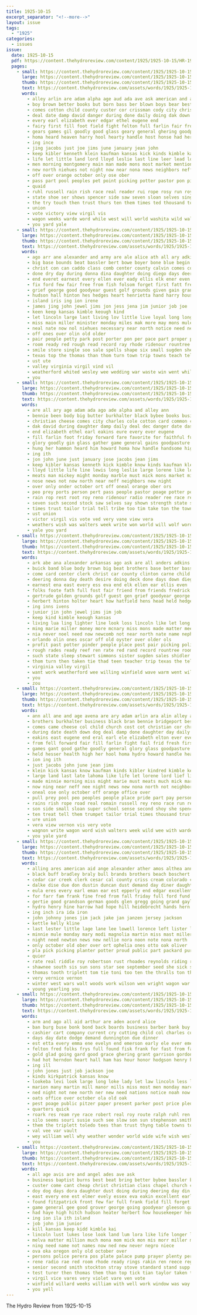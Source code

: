 ```yaml
---
title: 1925-10-15
excerpt_separator: "<!--more-->"
layout: issue
tags:
  - "1925"
categories:
  - issues
issue:
  date: 1925-10-15
  pdf: https://content.thehydroreview.com/content/1925/1925-10-15/HR-1925-10-15.pdf
  pages:
    - small: https://content.thehydroreview.com/content/1925/1925-10-15/small/HR-1925-10-15-01.jpg
      large: https://content.thehydroreview.com/content/1925/1925-10-15/large/HR-1925-10-15-01.jpg
      thumb: https://content.thehydroreview.com/content/1925/1925-10-15/thumbnails/HR-1925-10-15-01.jpg
      text: https://content.thehydroreview.com/assets/words/1925/1925-10-15/HR-1925-10-15-01.txt
      words:
        - alley arlin are adam alpha age aud ada ave ask american and alf all ann ago
        - boy brown better books but born bass ber blown boys bear beste bales body bob black brought bridgeport both butter bull business bennie browne been boss bunch ball brothers big burkhalter barnes best bran ballew began butler back bybee
        - comes cotton child county custer cor crissman cody city christian cartwright carl cal cheese colony clinton cole charles cause close crown cane comfort certain cost come car con church creed christ chilli company came claude cot card coach
        - deal date damp david danger during done daily doing dak down day daughter death dog
        - every earl elizabeth ever edgar ethel eugene end
        - fairy first fill foot field fight felton full farlin fair from free friday ford forward fast fail for few favorite force friends forest fine fell fun fried fresh
        - gears games gil goodly good glass geary general ghering goodpasture gains gathe given gin game glory gue gon
        - homa heard heaven harry hool hearty handle host honse had hero him home hesser hopewell hour half high handsome howard held has house hung her henry hydro hom heads health
        - ing ince
        - jing jacobs just joe jims june january jean john
        - keep kibler kenneth klein kaufman kansas kick kinds kimble kan know
        - life let little land lord lloyd leslie last line leer lead lorene large lahoma long lester licking lief late like lewis loss
        - men morning montgomery main man made mons most market mention means might milward marie monday money mattie moral miles mickey many more mone morn mckee mary much mission marble mis meats must manne mick miss melvin
        - new north niehues not night now near nona news neighbors neff nee
        - off over orange october only ose ober
        - pass part pool peoples pet point picking potter pastor pon pittsburg pulling pla persons ports prey peka pot pride public place paper people peo page pant person pay pork per
        - quaid
        - ruhl russell rain rish race real reader rui rope rosy run roy road reno radio rest roman riding round ridenour rains reese
        - state shoe ser shows spencer side saw seven sloan selves sing strange sin shawnee see stock short share score still surprise stange seri six school south she second super strength son sides street stance stay selling stand speak slow stirrup small store space self sunday swing special such savior string scott show sister shown seen soon skull scarth shall saturday
        - the try touch then trust thurs ten them times ted thousand town taste thi tene tribe tha tree trial thee ton team treat too thing trumpet take test tailor tie
        - union
        - vote victory view virgil vis
        - wagon weeks warde word while west will world washita wild walters was wolf weatherford wagnon went way write with want wish weather won wait weathers week work
        - you yard yale
    - small: https://content.thehydroreview.com/content/1925/1925-10-15/small/HR-1925-10-15-02.jpg
      large: https://content.thehydroreview.com/content/1925/1925-10-15/large/HR-1925-10-15-02.jpg
      thumb: https://content.thehydroreview.com/content/1925/1925-10-15/thumbnails/HR-1925-10-15-02.jpg
      text: https://content.thehydroreview.com/assets/words/1925/1925-10-15/HR-1925-10-15-02.txt
      words:
        - ago arr ane alexander and army are ale alice ath all ary adkins ask ala ark
        - big base bounds beat bassler bert bowe boyer bone blue begin burden brother been bak bethany body better bly bill both bet brown brothers but bring boyers
        - christ con can caddo class comb center county calvin comes cotton clinton coach card cheap cant crochet came call car cama corn cost course child coss close cave come creek cha cai carne cock cad city church
        - done dry day during donna dina daughter doing diego days deering deck down dick
        - end everet earnest every ellen ever eady ellis elk ener even east eva
        - fix ford few fair free from fish folsom forget first fatt fresh fost farms fall friday finder for foote field filling frank full folks fines friend found friends
        - grief george good goodyear guest golf grounds given gain grandson golden gave going goods gertrude
        - hudson hall hinton hes hedges heart henrietta hand harry house hie husband how hon head home has hydro hardware hesser herbert held ham hatfield hue hens haring holter hin had her
        - island iris ing ion irene
        - james jing john jewel jims jon jess jena jim junior job joe
        - keen keep kansas kimble keough kind
        - let lincoln large last living lov little live loyal long longs line look lips left like loss
        - miss main miller minister monday miles mak more may mons mule morgan meal match matter menary money marion made men moser many
        - neal nate now nol niehues necessary near north notice need neighbors not
        - off ones over olin old older
        - pair people petty park post porter pon per pace part proper pete points proven pay potter past polish peter pretty pany prewitt pleasant pump picking profit
        - room ready red rough read record ray rhode ridenour rountree reynolds
        - smile store single soo sale spells shape six small sugden she sister service seifert sas story sleep staples son strong seaman street sales school seme said station stewart steck show sell sherwood shidler san steward such sunday srey storm sip sun state see song saturday simmons smith
        - texas top the thomas than thom turn town trip towns teach tell tonga triplett tree tee taylor teal taken take tres them thee
        - ust ute
        - valley virginia virgil vind vil
        - weatherford whited wesley wee wedding war waste win went while with weeks wife week way winter work wave was warm want write will west word well
        - you
    - small: https://content.thehydroreview.com/content/1925/1925-10-15/small/HR-1925-10-15-03.jpg
      large: https://content.thehydroreview.com/content/1925/1925-10-15/large/HR-1925-10-15-03.jpg
      thumb: https://content.thehydroreview.com/content/1925/1925-10-15/thumbnails/HR-1925-10-15-03.jpg
      text: https://content.thehydroreview.com/assets/words/1925/1925-10-15/HR-1925-10-15-03.txt
      words:
        - are all ary age adam ada ago ade alpha and alley ann
        - bennie been body big butter burkhalter black bybee books business bull bridgeport back brought bran bales ball better brown beste ballew bass bessie both boy bunch born barnes boys bisho browne bear bob best blow
        - christian cheese comes city charles cole cotton card common cause carl cor county certain company cat chilli clinton coach church comfort cost cody crissman con came child custer come chi call colony christ crown cot cartwright car
        - dak david during daughter damp daily deal dec danger date das down done day doing dog death
        - end elizabeth ethel earl eakins eure every ever eugene
        - fill farlin foot friday forward fare favorite for faithful fun from felton ford fine fight fresh fed fair full frid free field fan fast fried friends fairy first force fail few favor
        - glory goodly gin glass gather game general gains goodpasture given geary gil good gain games ghering
        - hung her hammon heard him howard homa how handle handsome high held hita had hero half hyde host harry hopewell hay henry heads haye hens home has hesser hore health hydro
        - ing ith
        - jon john june just january jose jacobs jean jims
        - keep kibler kansas kenneth kick kimble know kinds kaufman klein
        - lloyd little life line lewis long leslie large lorene like los licking let lord last land late lahoma
        - meats man mickey might monday marble must mick mons market milward miles most means marie mary moral made mission myrtle mattie miss more mckee men martin much march montgomery mention main morning melvin many manner morn
        - nose news not now north near neff neighbors new night
        - over only onder october ort off oneal orange ober ors
        - peo prey ports person pert pass people pastor poage potter pon pittsburg paper page past point pad pork pete persons pot pulling picking per pool place pay part
        - rain rop rest root roy reno ridenour radio reader ree race real run ruhl rot ries road rains russell rish
        - seven such second stock saw selves say shown strength state swing show sing spencer see sunday string sister stand six speak seen shall super store share saturday service sunda short still score sides special street slow serie surprise south school she sloan self savior sense son shows space selling strange
        - times trust tailor trial tell tribe too tim take ton the town thing test thou thee then try team thomas thousand them till treat ten thi taste
        - ust union
        - victor virgil vis vote ved very vane view vera
        - weathers wish was walters week write won world will wolf word way went want weather wagnon weeks weare warde west wil while work war with weatherford
        - yale you yard
    - small: https://content.thehydroreview.com/content/1925/1925-10-15/small/HR-1925-10-15-04.jpg
      large: https://content.thehydroreview.com/content/1925/1925-10-15/large/HR-1925-10-15-04.jpg
      thumb: https://content.thehydroreview.com/content/1925/1925-10-15/thumbnails/HR-1925-10-15-04.jpg
      text: https://content.thehydroreview.com/assets/words/1925/1925-10-15/HR-1925-10-15-04.txt
      words:
        - ark abe ana alexander arkansas ago ask are all anders adkins and ala army
        - buick band blue body brown big beat brothers base better bassler breath bone but ber boyers binder bring bune boyer both burden bill brother bethany been bert bison begin
        - come card center clerk christ car county clinton carne child carr calvin cotton caddo can cost church cant comb cade coins course class corn city creek con cam cock close comes cheap
        - deering donna day death desire doing deck done days down diego during dry dust ditch daughter
        - earnest ena east every ess eva end elk ellen ear ellis even
        - folks foote fath full fost fair friend from friends fredrick first fix free fall frank few friday filling farms found folsom for fails ford forget fish fresh field
        - gertrude golden grounds golf guest gen grief goodyear george given going gave griffin grandson good goods
        - herbert hinton holter heart how hatfield hens head held hedges husband home hydro house hafer hus has hank her hey harry hudson hope hardware harrison health hess hand had hall
        - ing inns ivens
        - junior jin john jewel jims jim job
        - keep kind kimble keough kansas
        - living lua ling lighter line look loss lincoln like let long lat live last longs lov liss large lola left larger loyal little lloyd
        - ming marie miller money more mcnary miss mons made matter mee minister moser marion meal may men morgan miles mak main many monday match
        - nia never noel need now newcomb not near north nate name nephew notice neighbors new nice necessary
        - orlando olin ones oscar off old oyster over older ols
        - profit past potter pinder people place post pair picking polish part pany pretty pan peabody pay prewitt proper proven park porter pace points petty pleasant peter pam pete
        - rough rades ready reef ren rate red rand record rountree room ridenour read rhode rage ray
        - such state sleep stewart simmons sister sugden sales shidler single smith shells service spells smile she show store sim street sherwood steward station seme six sell steck sale sun san sas seifert sos sunday see sus school shape story strong son staples sorrow storm still
        - thom turn then taken tie thad teen teacher trip texas the tell taylor tonga top teem townsley them towns town than toy triplett take
        - virginia valley virgil
        - want work weatherford wee willing winfield wave warm went will winter word while way weeks week waste wedding win well write wife with wes weight was
        - you
        - zou
    - small: https://content.thehydroreview.com/content/1925/1925-10-15/small/HR-1925-10-15-05.jpg
      large: https://content.thehydroreview.com/content/1925/1925-10-15/large/HR-1925-10-15-05.jpg
      thumb: https://content.thehydroreview.com/content/1925/1925-10-15/thumbnails/HR-1925-10-15-05.jpg
      text: https://content.thehydroreview.com/assets/words/1925/1925-10-15/HR-1925-10-15-05.txt
      words:
        - ann all ane and age avena are ary adam arlin ara alin alley ada american ago augusta ask
        - brothers burkhalter business black bran bennie bridgeport best boys ballew boy boas bass bales bear brought beste body brown bob barnes back bride been big born bull began browne bessie ball books bybee better both
        - comes came cheese col child church cost cot christian cor christmas con carl county common chilli city christ coach custer certain curly colony crown cotton coll car cody cal comfort crissman clinton cause cue come cleve charles card company circle claude cons cole
        - during date death down dog deal damp done daughter day daily doe doing dak don david danger
        - eakins east eugene end eral earl ele elizabeth elton ever every ethel ean est
        - from fell forward fair fill farlin fight fail frid fresh first fairy fine fun full free force fast for friday foot few ford fried field friends faithful
        - games gant good gathe goodly general glory glass goodpasture game gin geary gains given gil gears ghering gon
        - held hesser health high her hool homa hydro howard handle hearty handsome hopewell him hop home had hore harry heads hag hammond half has hero henry heard hyde
        - ion ing ith
        - just jacobs john june jean jims
        - klein kick kansas know kaufman kinds kibler kindred kimble kenneth keep
        - large land last late lahoma like life let lorene lord lief little lead lay lewis las long line lloyd licking leslie
        - made minnie morning miss might marie must meats much mick martin men mattie mary most mons mates marek mention many mckee money myrtle mea mission man monday morn melvin market marble mayor music more mis mickey moral manner milward
        - now ning near neff nee night news new nona north not neighbors
        - oneal ose only october off orange office over
        - pull prey pool peo peoples people place pride part pay person parlin pot persons pork past pla page pon per pittsburg pass picking paper pinion point ports potter public pastor
        - rains rish rope road real romain russell rey reno race run ree roy reader riding round ruhl rest radio ridenour rain
        - son side small sloan super school sense second shoy she spencer soon saw stock saturday south shows store score see selling six sunday say street ser space stay slow strength skull savior share swing seen string sin short surprise shown speak scott state stange special show selves seven shawnee self sides stirrup strange shall such seat still sing
        - ten treat tell them trumpet tailor trial times thousand trust tribe taste thou then too take thomas thom thing tes touch team the town test try ton ted thee
        - ure union
        - vera view vernon vis very vote
        - wagnon write wagon word wish walters week wild wee with warde while won weathers wolf want work wil weatherford weather way weeks world was west will went
        - you yale yard
    - small: https://content.thehydroreview.com/content/1925/1925-10-15/small/HR-1925-10-15-06.jpg
      large: https://content.thehydroreview.com/content/1925/1925-10-15/large/HR-1925-10-15-06.jpg
      thumb: https://content.thehydroreview.com/content/1925/1925-10-15/thumbnails/HR-1925-10-15-06.jpg
      text: https://content.thehydroreview.com/assets/words/1925/1925-10-15/HR-1925-10-15-06.txt
      words:
        - alling ares american aid ange alexander ather amos althea annie aubrey are abe and august all arth asi
        - black buff bradley braly bull brands brothers beach boschert body bryan bartgis banh been bain bonds business bybee belle bills bill brown bay buckmaster baby blan bran barnard best boat bank beckham bennie brother bart
        - cedar car creek clerk cesar cal county criss cream colorado come care claude cecil clinton clayton can carry city che chairs company colony cash caddo colon clarence church chair check corner carl came cotton carver close
        - dalke dise due don dustin duncan dust demand day diner daughter date dosey dewey doing dinner down
        - eula eres every earl eman ear est epperly end edgar excellent east
        - for farr fam frank fine fred from fall friday full ford fund fan free folk filling fresh fillmore fer forget farm fry field fant few
        - gertie good grandson german goods glen gregg going grand gaylor gusta ghost griffin given ground
        - hydro henry hine harrow had hope hill heidebrecht hands hern hull harrison house hin herbert hard hold head herndon her hae hatfield home hopes has harness hulls horse
        - ing inch ira ida iron
        - john johnny jones jim jack jake jan janzen jersey jackson
        - kettle kelly kline
        - last lester little lage lane lee lowell lorence left lister list lake lew lae less lillie lynch
        - minnie mule monday mary modi magnolia martin miss mast miller mile mauk mower made menary market miles mules mound mon mcalester mention mare
        - night need newton news new nellie nora noon note nona north
        - only october old ober over ort ophelia ones otto oak oliver
        - pla pick picking planter potter proud public part packard purchase para porter per plenty pleasant paxton peo penner people pent president
        - quier
        - rate real riddle roy robertson rust rhoades reynolds riding ridge red russell rank roof rought robert row
        - shawnee south sis sun sons star see september seed she sick simpson state sunday stockton steer stove show sea set small sale scott sell school sans stead start stocks station saturday soon simmons san sister silva surplus seeds son sled sam safe stock stay seal
        - thomas tooth triplett tom tie toni too ten the thralls ton thi them toa ted tome tonic tucker teach tailor
        - very vernice vernon
        - winter west wars walt woods work wilson wen wright wagon war williams with walter well wyatt word want week weatherford will watters warkentin wife went was wee water while
        - young yearling you
    - small: https://content.thehydroreview.com/content/1925/1925-10-15/small/HR-1925-10-15-07.jpg
      large: https://content.thehydroreview.com/content/1925/1925-10-15/large/HR-1925-10-15-07.jpg
      thumb: https://content.thehydroreview.com/content/1925/1925-10-15/thumbnails/HR-1925-10-15-07.jpg
      text: https://content.thehydroreview.com/assets/words/1925/1925-10-15/HR-1925-10-15-07.txt
      words:
        - arm and ago all aid arthur are aden acord alice
        - ban burg buse bonk bond back boards business barber bank buy bradley bane better brown bran banks bring buyers but byrum been bonds best
        - cashier cart company current cry cutting child col charles con caller clyde charter coffee cash colt cousin check coll christmas chas call cant close cream courts cantrell county clair city collier clock can cure coles cheney come cartwright charlie care chronic corn cody
        - days day date dodge demand dunnington due dinner
        - est etta every emma ene evelyn end emerson early ele ever emery edgar
        - felton fred folks frys full found fisk frank for fast from farm few friday first fortune fund free fort
        - gold glad going gard good grace ghering grant garrison gordon getting geary guess
        - had hot herndon heart hall ham has hour honor hodgson henry harry heater henke hatfield hume hopewell hydro her hinton house home
        - ing ill
        - john jones just job jackson joe
        - kinds kirkpatrick kansas know
        - lookeba levi look large long loke lady let law lincoln less leona len lovely like last lee lips los live
        - marion many martin mill manor mills miss most men monday march market miller mighty milk man marks meal much morning mail mis mcalester money mccool
        - ned night not nee north ner new need nations notice noah now nees netta
        - oats office over october ola old oak
        - pest poage public pitzer paper present parker post price pledge points par place por pop part pryor pieper per pipe
        - quarters quick
        - roark res ream rye race robert real roy route ralph ruhl ren robertson ready round roa rowland rest
        - silo seems souri susie such see slow son sun stephenson smith said school sad schantz seats store seal sie service sen stock stove surplus silver star state sale sunday subject strong she season september sow stepp spring suit sell still stocks saturday say states send sales scott
        - them the triplett toledo tees than trust thyng table towns too tod trip tory tal tree thomas town ton
        - val vee var vault
        - wey william well why weather wonder world wide wife wish wesley write working whitfield white way wilson wright watch win went west was williams wells will water week while with
        - you
    - small: https://content.thehydroreview.com/content/1925/1925-10-15/small/HR-1925-10-15-08.jpg
      large: https://content.thehydroreview.com/content/1925/1925-10-15/large/HR-1925-10-15-08.jpg
      thumb: https://content.thehydroreview.com/content/1925/1925-10-15/thumbnails/HR-1925-10-15-08.jpg
      text: https://content.thehydroreview.com/assets/words/1925/1925-10-15/HR-1925-10-15-08.txt
      words:
        - all age avis are and angel ades ave ask
        - business baptist burns best beat bring better bybee bassler but body bis buick bright buy brother been both binder blum brought brown
        - custer come cant cheap christ christian class chapel church cast churches cat candies collier cake chris coach city carl chu comb christmas corn cheers chas cave creed car cook collins crochet call charm came cushing can cost
        - doy dog days dora daughter dust doing during deering day din deck desire
        - east every ene est elmer evely essex eva eakin excellent early erle eve
        - found fitzpatrick front few far full frank field fill forget fall first for fine fost free from fello fix fea friday fred ford friend
        - game general gee good grover george going goodyear gleeson games gue given
        - had haye high hitch hudson heater herbert how housekeeper hensle hafer hall home him house hot hens her has hedges henrietta herndon hovel hard hopewell hatfield half horace held hallow hydro hand
        - ing ion ila ith island
        - job john jim junior
        - kill kansas keep kidd kimble kai
        - lincoln lust lukes lose look land lum lora like life longer let lunch last lates leader long line left
        - melva matter million much mona mom mick mon mis morr miller must men may main made members mules means munion morgan maid many merry morning more
        - ning need name not names now ned new never negro niece
        - ova oka oregon only old october over
        - persons police perera pos plate palace pump prayer plenty per pan pay pene page perle place polish person past pleasant pia port peter points player pete phon proper price people purse pair
        - rene radio rae red room rhode ready rings rakin ren reece register ria reel rent rake real run role rades regular
        - senior second smith stockton stray stove standard stand supp sible storm student smoke sell ser store stoves small stock single sunday shape season service she save sunrise street six serato see set short samples sale station sion stoel stay still school straight salad state sow schools show
        - test turer then thomas them than top tick tian taylor taken triplett tea thing take ton town the team
        - virgil vice vares very violet vare ven vote
        - winfield willard weeks william with well work window was way will waldron world write working warm winners while wait wish willing want wade williams weatherford
        - you yell
---
```


The Hydro Review from 1925-10-15

<!--more-->

